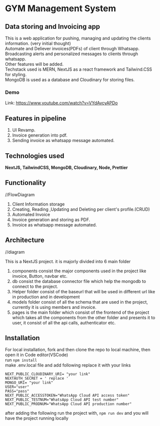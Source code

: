 # **GYM Management System**
## **Data storing and Invoicing app**
This is a web application for pushing, managing and updating the clients information. (very initial thought) <br/>
Automate and Deliever invoices(PDFs) of client through Whatsapp.<br/>
Broadcasting alerts and personalized messages to clients through whatsapp.<br/>
Other features will be added.<br/>
Techstack used is MERN, NextJS as a react framework and Tailwind.CSS for styling.<br/>
MongoDB is used as a database and Cloudinary for storing files.

### Demo
Link: https://www.youtube.com/watch?v=VYdAvcyAPDo

## Features in pipeline
1. UI Revamp.
2. Invoice generation into pdf.
3. Sending invoice as whatsapp message automated.

## Technologies used
**NextJS, TailwindCSS, MongoDB, Cloudinary, Node, Prettier**

## Functionality

//FlowDiagram

1. Client Information storage
  1. Creating, Reading ,Updating and Deleting per client's profile.(CRUD)
2. Automated Invoice
  1. Invoice generation and storing as PDF.
  2. Invoice as whatsapp message automated.

## Architecture

//diagram

This is a NextJS project. it is majorly divided into 6 main folder 
1. components consist the major components used in the project like invoice, Button, navbar etc.
2. db consist the database connector file which help the mongodb to connect to the project.
3. Helper folder consist of the baseurl that will be used in different url like in production and in development
4. models folder consist of all the schema that are used in the project, currently it is using members and invoice.
5. pages is the main folder which consist of the frontend of the project which takes all the components from the other folder and presents it to user, it consist of all the api calls, authenticator etc.

## Installation 
For local installation,
 fork and then clone the repo to local machine,
then open it in Code editor(VSCode) <br/>
run `npm install` <br/>
make .env.local file and add following 
replace it with your links

`NEXT_PUBLIC_CLOUDINARY_URI= "your link" ` <br/>
`NEXTAUTH_SECRET = ' replace ' ` <br/>
`MONGO_URI= "your link"` <br/>
`USER="user"` <br/>
`PASS="pass"` <br/>
`NEXT_PUBLIC_ACCESSTOKEN="WhatsApp Cloud API access token"` <br/>
`NEXT_PUBLIC_TESTNUM="WhatsApp Cloud API test number"` <br/>
`NEXT_PUBLIC_PRODNUM="WhatsApp Cloud API production number"` <br/>

after adding the following run the project with, 
`npm run dev`
and you will have the project running locally


